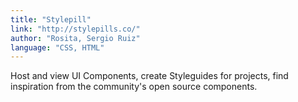 ```yaml
---
title: "Stylepill"
link: "http://stylepills.co/"
author: "Rosita, Sergio Ruiz"
language: "CSS, HTML"
---
```


Host and view UI Components, create Styleguides for projects, find inspiration from the community's open source components.
